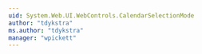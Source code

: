 ```yaml
---
uid: System.Web.UI.WebControls.CalendarSelectionMode
author: "tdykstra"
ms.author: "tdykstra"
manager: "wpickett"
---
```

